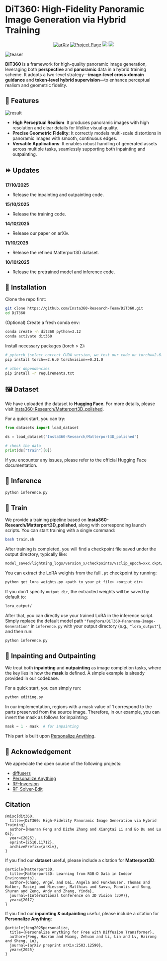 # DiT360: High-Fidelity Panoramic Image Generation via Hybrid Training

<p align="center">
  <a href='https://arxiv.org/abs/2510.11712'><img src='https://img.shields.io/badge/arXiv-Paper-red?logo=arxiv&logoColor=white' alt='arXiv'></a>
  <a href='https://fenghora.github.io/DiT360-Page/'><img src='https://img.shields.io/badge/Project_Page-Website-green?logo=insta360&logoColor=white' alt='Project Page'></a>
  <a href='https://huggingface.co/spaces/Insta360-Research/DiT360'><img src='https://img.shields.io/badge/%F0%9F%A4%97%20Hugging%20Face-Live_Demo-blue'></a>
  <a href='https://huggingface.co/datasets/Insta360-Research/Matterport3D_polished'><img src='https://img.shields.io/badge/%F0%9F%93%88%20Hugging%20Face-Dataset-yellow'></a>
</p>

![teaser](assets/teaser.jpg)

**DiT360** is a framework for high-quality panoramic image generation, leveraging both **perspective** and **panoramic** data in a hybrid training scheme.
It adopts a two-level strategy—**image-level cross-domain guidance** and **token-level hybrid supervision**—to enhance perceptual realism and geometric fidelity.

## 🌟 Features

<!-- <p align="center">
  <img src="assets/result.gif" width="90%">
</p> -->
![result](assets/result.gif)

- **High Perceptual Realism**: It produces panoramic images with high resolution and clear details for lifelike visual quality.
- **Precise Geometric Fidelity**: It correctly models multi-scale distortions in panoramic images with smooth, continuous edges.
- **Versatile Applications**: It enables robust handling of generated assets across multiple tasks, seamlessly supporting both inpainting and outpainting.


## ⏩ Updates

**17/10/2025**
- Release the inpainting and outpainting code.

**15/10/2025**
- Release the training code.

**14/10/2025**
- Release our paper on arXiv.

**11/10/2025**
- Release the refined Matterport3D dataset.
  
**10/10/2025**
- Release the pretrained model and inference code.

## 🔨 Installation

Clone the repo first:

```Bash
git clone https://github.com/Insta360-Research-Team/DiT360.git
cd DiT360
```

(Optional) Create a fresh conda env:

```Bash
conda create -n dit360 python=3.12
conda activate dit360
```

Install necessary packages (torch > 2):

```Bash
# pytorch (select correct CUDA version, we test our code on torch==2.6.0 and torchvision==0.21.0)
pip install torch==2.6.0 torchvision==0.21.0

# other dependencies
pip install -r requirements.txt
```

## 🖼️ Dataset

We have uploaded the dataset to **Hugging Face**. For more details, please visit [Insta360-Research/Matterport3D_polished](https://huggingface.co/datasets/Insta360-Research/Matterport3D_polished).

For a quick start, you can try:

```python
from datasets import load_dataset

ds = load_dataset("Insta360-Research/Matterport3D_polished")

# check the data
print(ds["train"][0])
```
If you encounter any issues, please refer to the official Hugging Face documentation.


## 📒 Inference

```Bash
python inference.py
```

## 🚀 Train

We provide a training pipeline based on **Insta360-Research/Matterport3D_polished**, along with corresponding launch scripts.
You can start training with a single command:


```bash
bash train.sh
```


After training is completed, you will find a checkpoint file saved under the output directory, typically like:


```bash
model_saved/lightning_logs/version_x/checkpoints/vsclip_epoch=xxx.ckpt/checkpoint/mp_rank_00_model_states.pt
```


You can extract the LoRA weights from the full `.pt` checkpoint by running:


```bash
python get_lora_weights.py <path_to_your_pt_file> <output_dir>
```


If you don’t specify `output_dir`, the extracted weights will be saved by default to:


```bash
lora_output/
```


After that, you can directly use your trained LoRA in the inference script.
Simply replace the default model path `"fenghora/DiT360-Panorama-Image-Generation"` in `inference.py` with your output directory (e.g., `"lora_output"`), and then run:


```bash
python inference.py
```

## 🎨 Inpainting and Outpainting


We treat both **inpainting** and **outpainting** as image completion tasks, where the key lies in how the **mask** is defined. A simple example is already provided in our codebase.

For a quick start, you can simply run:
```bash
python editing.py
```

In our implementation, regions with a mask value of 1 correspond to the parts preserved from the source image. 
Therefore, in our example, you can invert the mask as follows for inpainting:
```python
mask = 1 - mask  # for inpainting
```

This part is built upon [Personalize Anything](https://github.com/fenghora/personalize-anything).


## 🤝 Acknowledgement

We appreciate the open source of the following projects:

* [diffusers](https://github.com/huggingface/diffusers)
* [Personalize Anything](https://github.com/fenghora/personalize-anything)
* [RF-Inversion](https://github.com/LituRout/RF-Inversion)
* [RF-Solver-Edit](https://github.com/wangjiangshan0725/RF-Solver-Edit)

## Citation
```
@misc{dit360,
  title={DiT360: High-Fidelity Panoramic Image Generation via Hybrid Training}, 
  author={Haoran Feng and Dizhe Zhang and Xiangtai Li and Bo Du and Lu Qi},
  year={2025},
  eprint={2510.11712},
  archivePrefix={arXiv},
}
```
If you find our **dataset** useful, please include a citation for **Matterport3D**:
```
@article{Matterport3D,
  title={Matterport3D: Learning from RGB-D Data in Indoor Environments},
  author={Chang, Angel and Dai, Angela and Funkhouser, Thomas and Halber, Maciej and Niessner, Matthias and Savva, Manolis and Song, Shuran and Zeng, Andy and Zhang, Yinda},
  journal={International Conference on 3D Vision (3DV)},
  year={2017}
}
```
If you find our **inpainting & outpainting** useful, please include a citation for **Personalize Anything**:
```
@article{feng2025personalize,
  title={Personalize Anything for Free with Diffusion Transformer},
  author={Feng, Haoran and Huang, Zehuan and Li, Lin and Lv, Hairong and Sheng, Lu},
  journal={arXiv preprint arXiv:2503.12590},
  year={2025}
}
```